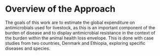 # Overview of the Approach
<p>
The goals of this work are to estimate the global expenditure on antimicrobials used for livestock, as this is an important component of the burden of disease and to display antimicrobial resistance in the context of the burden within the animal health loss envelope. 
This is done with case studies from two countries, Denmark and Ethiopia, exploring specific diseases and species.
</p>
